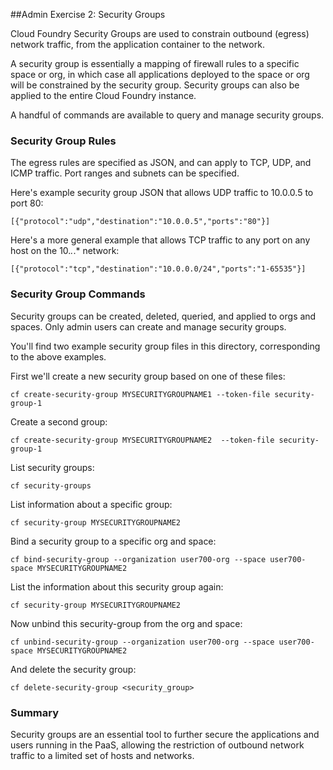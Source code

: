 ##Admin Exercise 2: Security Groups

Cloud Foundry Security Groups are used to constrain outbound (egress)
network traffic, from the application container to the network.

A security group is essentially a mapping of firewall rules to a
specific space or org, in which case all applications deployed to the
space or org will be constrained by the security group. Security
groups can also be applied to the entire Cloud Foundry instance.

A handful of commands are available to query and manage security
groups.


### Security Group Rules

The egress rules are specified as JSON, and can apply to TCP, UDP, and
ICMP traffic. Port ranges and subnets can be specified.

Here's example security group JSON that allows UDP traffic to 10.0.0.5
to port 80:

```
[{"protocol":"udp","destination":"10.0.0.5","ports":"80"}]
```

Here's a more general example that allows TCP traffic to any port on
any host on the 10.*.*.* network:

```
[{"protocol":"tcp","destination":"10.0.0.0/24","ports":"1-65535"}]
```


### Security Group Commands

Security groups can be created, deleted, queried, and applied to orgs
and spaces. Only admin users can create and manage security groups.

You'll find two example security group files in this directory,
corresponding to the above examples.

First we'll create a new security group based on one of these files:

```
cf create-security-group MYSECURITYGROUPNAME1 --token-file security-group-1
```

Create a second group:

```
cf create-security-group MYSECURITYGROUPNAME2  --token-file security-group-1
```

List security groups:

```
cf security-groups
```


List information about a specific group:

```
cf security-group MYSECURITYGROUPNAME2
```

Bind a security group to a specific org and space:

```
cf bind-security-group --organization user700-org --space user700-space MYSECURITYGROUPNAME2
```

List the information about this security group again:

```
cf security-group MYSECURITYGROUPNAME2
```

Now unbind this security-group from the org and space:

```
cf unbind-security-group --organization user700-org --space user700-space MYSECURITYGROUPNAME2
```

And delete the security group:

```
cf delete-security-group <security_group>
```


### Summary

Security groups are an essential tool to further secure the
applications and users running in the PaaS, allowing the restriction
of outbound network traffic to a limited set of hosts and networks.



